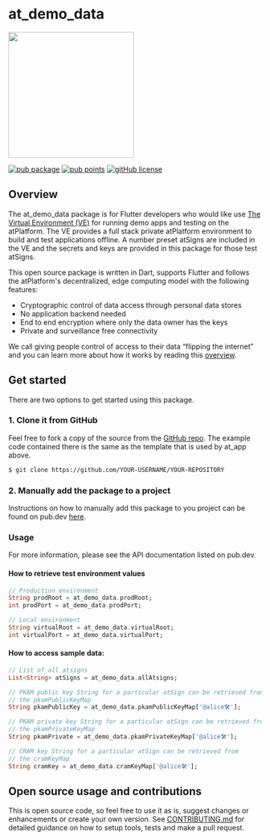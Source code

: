# at_demo_data

<!---
Adding the atPlatform logos gives a nice look for your readme
-->
<img width=250px src="https://atsign.dev/assets/img/atPlatform_logo_gray.svg?sanitize=true">

<!---
Add a badge bar for your package by replacing at_demo_data below with
your package name below and at_client_sdk with the name of the repo
-->
[![pub package](https://img.shields.io/pub/v/at_demo_data)](https://pub.dev/packages/at_demo_data) [![pub points](https://img.shields.io/pub/points/at_demo_data?logo=dart)](https://pub.dev/packages/at_demo_data/score)  [![gitHub license](https://img.shields.io/badge/license-BSD3-blue.svg)](./LICENSE)

<!--- this is a table version
| [![pub package](https://img.shields.io/pub/v/at_demo_data)](https://pub.dev/packages/at_demo_data) | [![pub points](https://badges.bar/at_demo_data/pub%20points)](https://pub.dev/packages/at_demo_data/score) | [![build status](https://github.com/atsign-foundation/at_client_sdk/actions/workflows/at_client_sdk.yaml/badge.svg?branch=trunk)](https://github.com/atsign-foundation/at_client_sdk/actions/workflows/at_client_sdk.yaml) | [![gitHub license](https://img.shields.io/badge/license-BSD3-blue.svg)](./LICENSE)
|------|------|------|------|------| 
-->
## Overview
<!---
## Who is this for?
The README should be addressed to somebody who's never seen this before.
But also don't assume that they're a novice.
-->
The at_demo_data package is for Flutter developers who would like use [The Virtual Environment (VE)](https://atsign.dev/docs/get-started/the-virtual-environment/) for running demo apps and testing on the atPlatform. The VE provides a full stack private atPlatform environment to build and test applications offline. A number preset atSigns are included in the VE and the secrets and keys are provided in this package for those test atSigns.

<!---
Give some context and state the intent - we welcome contributions - we want
pull requests and to hear about issues. Include the boilerplate language
below to add some context to atPlatform packages 
-->
This open source package is written in Dart, supports Flutter and follows the
atPlatform's decentralized, edge computing model with the following features: 
- Cryptographic control of data access through personal data stores
- No application backend needed
- End to end encryption where only the data owner has the keys
- Private and surveillance free connectivity
 <!--- add package features here -->

We call giving people control of access to their data “flipping the internet”
and you can learn more about how it works by reading this
[overview](https://atsign.com/flip-the-internet/).

<!---
Does this package publish to pub.dev or similar? This README will be the
first thing that developers see there and should be written such that it
lets them quickly assess if it fits their need.
-->
## Get started
There are two options to get started using this package.

<!---
If the package has a template that at_app uses to generate a skeleton app,
that is the quickest way for a developer to assess it and get going with
their app.
-->

<!---
Cloning the repo and example app from GitHub is the next option for a
developer to get started.
-->
### 1. Clone it from GitHub
<!---
Make sure to edit the link below to refer to your package repo.
-->
Feel free to fork a copy of the source from the [GitHub repo](https://github.com/atsign-foundation/at_demos). The example code contained there is the same as the template that is used by at_app above.

```sh
$ git clone https://github.com/YOUR-USERNAME/YOUR-REPOSITORY
```

<!---
The last option is to use the traditionaL instructions for adding the package to a project which can be found on pub.dev. 
Please be sure to replace the package name in the url below the right one for this package.
-->
### 2. Manually add the package to a project

Instructions on how to manually add this package to you project can be found on pub.dev [here](https://pub.dev/packages/at_demo_data/install).


<!---
Add details on how to use the package in an application
-->

### Usage

<!---
Make sure your source code annotations are clear and comprehensive.
-->
For more information, please see the API documentation listed on pub.dev.

<!---
If we have any pages for these docs on atsign.dev site, it would be 
good to add links.(optional)
-->

#### How to retrieve test environment values
```dart
// Production environment
String prodRoot = at_demo_data.prodRoot;
int prodPort = at_demo_data.prodPort;

// Local environment
String virtualRoot = at_demo_data.virtualRoot;
int virtualPort = at_demo_data.virtualPort;
```

#### How to access sample data:
```dart
// List of all atsigns
List<String> atSigns = at_demo_data.allAtsigns;

// PKAM public key String for a particular atSign can be retrieved from 
// the pkamPublicKeyMap
String pkamPublicKey = at_demo_data.pkamPublicKeyMap['@alice🛠'];

// PKAM private key String for a particular atSign can be retrieved from 
// the pkamPrivateKeyMap
String pkamPrivate = at_demo_data.pkamPrivateKeyMap['@alice🛠'];

// CRAM key String for a particular atSign can be retrieved from 
// the cramKeyMap
String cramKey = at_demo_data.cramKeyMap['@alice🛠'];
```

<!---
You should include language like below if you would like others to contribute
to your package.
-->
## Open source usage and contributions
This is open source code, so feel free to use it as is, suggest changes or 
enhancements or create your own version. See [CONTRIBUTING.md](CONTRIBUTING.md) 
for detailed guidance on how to setup tools, tests and make a pull request.

<!---
Have we correctly acknowledged the work of others (and their Trademarks etc.)
where appropriate (per the conditions of their LICENSE?
-->
<!-- ## Acknowledgement/attribution -->

<!---
Who created this?  
Do they have complete GitHub profiles?  
How can they be contacted?  
Who is going to respond to pull requests?  
-->
<!-- ## Maintainers -->

<!---
## Checklist

- [ ] Writing and style
Does the writing flow, with proper grammar and correct spelling?

- [ ] SEO
Always keep in mind that developers will often use search to find solutions
to their needs. Make sure and add in terms that will help get this package to
the top of the search results for google, pub.dev and medium.com as a minimum.

- [ ] Links
Are the links to external resources correct?
Are the links to other parts of the project correct
(beware stuff carried over from previous repos where the
project might have lived during earlier development)?

- [ ] LICENSE
Which LICENSE are we using?  
Is the LICENSE(.md) file present?  
Does it have the correct dates, legal entities etc.?
-->
